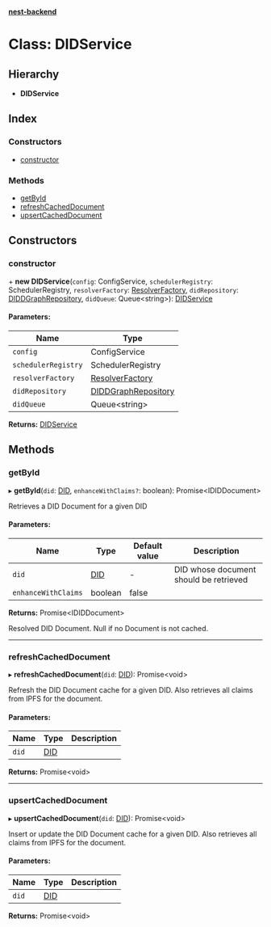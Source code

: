 **[nest-backend](../README.md)**

# Class: DIDService

## Hierarchy

* **DIDService**

## Index

### Constructors

* [constructor](didservice.md#constructor)

### Methods

* [getById](didservice.md#getbyid)
* [refreshCachedDocument](didservice.md#refreshcacheddocument)
* [upsertCachedDocument](didservice.md#upsertcacheddocument)

## Constructors

### constructor

\+ **new DIDService**(`config`: ConfigService, `schedulerRegistry`: SchedulerRegistry, `resolverFactory`: [ResolverFactory](resolverfactory.md), `didRepository`: [DIDDGraphRepository](diddgraphrepository.md), `didQueue`: Queue<string\>): [DIDService](didservice.md)

#### Parameters:

Name | Type |
------ | ------ |
`config` | ConfigService |
`schedulerRegistry` | SchedulerRegistry |
`resolverFactory` | [ResolverFactory](resolverfactory.md) |
`didRepository` | [DIDDGraphRepository](diddgraphrepository.md) |
`didQueue` | Queue<string\> |

**Returns:** [DIDService](didservice.md)

## Methods

### getById

▸ **getById**(`did`: [DID](did.md), `enhanceWithClaims?`: boolean): Promise<IDIDDocument\>

Retrieves a DID Document for a given DID

#### Parameters:

Name | Type | Default value | Description |
------ | ------ | ------ | ------ |
`did` | [DID](did.md) | - | DID whose document should be retrieved |
`enhanceWithClaims` | boolean | false |  |

**Returns:** Promise<IDIDDocument\>

Resolved DID Document. Null if no Document is not cached.

___

### refreshCachedDocument

▸ **refreshCachedDocument**(`did`: [DID](did.md)): Promise<void\>

Refresh the DID Document cache for a given DID.
Also retrieves all claims from IPFS for the document.

#### Parameters:

Name | Type | Description |
------ | ------ | ------ |
`did` | [DID](did.md) |   |

**Returns:** Promise<void\>

___

### upsertCachedDocument

▸ **upsertCachedDocument**(`did`: [DID](did.md)): Promise<void\>

Insert or update the DID Document cache for a given DID.
Also retrieves all claims from IPFS for the document.

#### Parameters:

Name | Type | Description |
------ | ------ | ------ |
`did` | [DID](did.md) |   |

**Returns:** Promise<void\>
